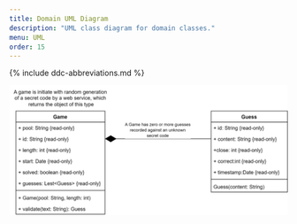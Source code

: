 ```yaml
---
title: Domain UML Diagram
description: "UML class diagram for domain classes."
menu: UML
order: 15
---
```


{% include ddc-abbreviations.md %}

[![UML class diagram for domain model classes](img/uml.svg)](pdf/uml.pdf)